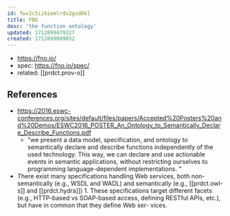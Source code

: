```yaml
---
id: fwv2c5ii6iemlrdv2gsd0kl
title: FNO
desc: 'the function ontology'
updated: 1712899479327
created: 1712899009052
---
```


- https://fno.io/
- spec: https://fno.io/spec/
- related: [[prdct.prov-o]]

## References

- https://2016.eswc-conferences.org/sites/default/files/papers/Accepted%20Posters%20and%20Demos/ESWC2016_POSTER_An_Ontology_to_Semantically_Declare_Describe_Functions.pdf
  - "we present a data model, specification, and ontology to semantically declare and describe functions independently of the used technology. This way, we can declare and use actionable events in semantic applications, without restricting ourselves to programming language-dependent implementations. "
- There exist many specifications handling Web services, both non-semantically (e.g., WSDL and WADL) and semantically (e.g., [[prdct.owl-s]] and [[prdct.hydra]]) 1. These specifications target different facets (e.g., HTTP-based vs SOAP-based access, defining RESTful APIs, etc.), but have in common that they define Web ser- vices.